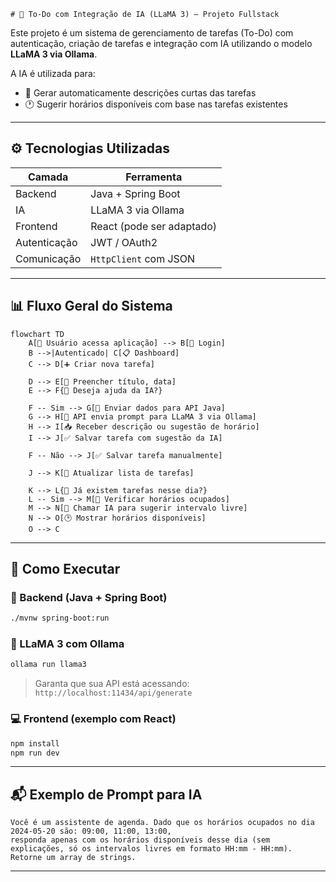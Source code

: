     # 🧠 To-Do com Integração de IA (LLaMA 3) – Projeto Fullstack

Este projeto é um sistema de gerenciamento de tarefas (To-Do) com autenticação, criação de tarefas e integração com IA utilizando o modelo **LLaMA 3 via Ollama**.

A IA é utilizada para:
- 📌 Gerar automaticamente descrições curtas das tarefas
- 🕐 Sugerir horários disponíveis com base nas tarefas existentes

---

## ⚙️ Tecnologias Utilizadas

| Camada       | Ferramenta                     |
|--------------|---------------------------------|
| Backend      | Java + Spring Boot              |
| IA           | LLaMA 3 via Ollama              |
| Frontend     | React (pode ser adaptado)       |
| Autenticação | JWT / OAuth2                    |
| Comunicação  | `HttpClient` com JSON           |

---

## 📊 Fluxo Geral do Sistema

```mermaid
flowchart TD
    A[👤 Usuário acessa aplicação] --> B[🔐 Login]
    B -->|Autenticado| C[📋 Dashboard]
    C --> D[➕ Criar nova tarefa]

    D --> E[📝 Preencher título, data]
    E --> F{🤖 Deseja ajuda da IA?}

    F -- Sim --> G[📨 Enviar dados para API Java]
    G --> H[🧠 API envia prompt para LLaMA 3 via Ollama]
    H --> I[📥 Receber descrição ou sugestão de horário]
    I --> J[✅ Salvar tarefa com sugestão da IA]

    F -- Não --> J[✅ Salvar tarefa manualmente]

    J --> K[🔄 Atualizar lista de tarefas]

    K --> L{📅 Já existem tarefas nesse dia?}
    L -- Sim --> M[🧮 Verificar horários ocupados]
    M --> N[🧠 Chamar IA para sugerir intervalo livre]
    N --> O[🕑 Mostrar horários disponíveis]
    O --> C
```

---

## 🔌 Como Executar

### 🐘 Backend (Java + Spring Boot)
```bash
./mvnw spring-boot:run
```

### 🧠 LLaMA 3 com Ollama
```bash
ollama run llama3
```

> Garanta que sua API está acessando: `http://localhost:11434/api/generate`

### 💻 Frontend (exemplo com React)
```bash
npm install
npm run dev
```

---

## 📬 Exemplo de Prompt para IA

```text
Você é um assistente de agenda. Dado que os horários ocupados no dia 2024-05-20 são: 09:00, 11:00, 13:00,
responda apenas com os horários disponíveis desse dia (sem explicações, só os intervalos livres em formato HH:mm - HH:mm).
Retorne um array de strings.
```

---
    
